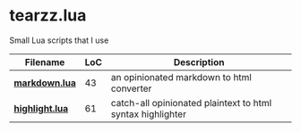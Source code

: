 # tearzz.lua
Small Lua scripts that I use

|  Filename | LoC | Description |
|-----------|-----|-------------|
| **[markdown.lua](markdown.lua)** | 43 | an opinionated markdown to html converter |
| **[highlight.lua](highlight.lua)** | 61 | catch-all opinionated plaintext to html syntax highlighter |
